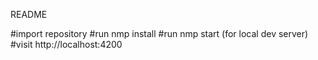 README

#import repository
#run nmp install
#run nmp start (for local dev server)
#visit http://localhost:4200